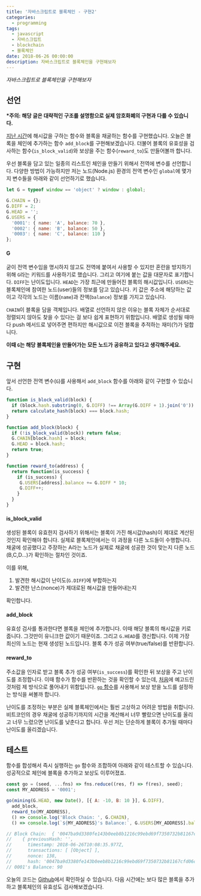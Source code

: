 ```yaml
---
title: '자바스크립트로 블록체인 - 구현2'
categories:
  - programming
tags:
  - javascript
  - 자바스크립트
  - blockchain
  - 블록체인
date: 2018-06-26 00:00:00
description: 자바스크립트로 블록체인을 구현해보자
---
```

_자바스크립트로 블록체인을 구현해보자_

## 선언

__\*주의: 해당 글은 대략적인 구조를 설명함으로 실제 암호화폐의 구현과 다를 수 있습니다.__

[지난 시간](/programming/block-chain-js-1/)에 해시값을 구하는 함수와 블록을 채굴하는 함수를 구현했습니다. 오늘은 블록을 체인에 추가하는 함수 `add_block`를 구현해보겠습니다. 더불어 블록의 유효성을 검사하는 함수(`is_block_valid`)와 보상을 주는 함수(`reward_to`)도 만들어볼까 합니다.

우선 블록을 담고 있는 일종의 리스트인 체인을 만들기 위해서 전역에 변수를 선언합니다. 다양한 방법이 가능하지만 저는 노드(Node.js) 환경의 전역 변수인 `global`에 몇가지 변수들을 아래와 같이 선언하기로 했습니다.

```javascript
let G = typeof window == 'object' ? window : global;

G.CHAIN = {};
G.DIFF = 2;
G.HEAD = '';
G.USERS = {
  '0001': { name: 'A', balance: 70 },
  '0002': { name: 'B', balance: 50 },
  '0003': { name: 'C', balance: 110 }
};
```

#### G
굳이 전역 변수임을 명시하지 않고도 전역에 붙여서 사용할 수 있지만 혼란을 방지하기 위해 `G`라는 키워드를 사용하기로 했습니다. 그리고 여기에 붙는 값을 대문자로 표기합니다. `DIFF`는 난이도입니다. `HEAD`는 가장 최근에 만들어진 블록의 해시값입니다. `USERS`는 블록체인에 참여한 노드(user)들의 정보를 담고 있습니다. 키 값은 주소에 해당하는 값이고 각각의 노드는 이름(`name`)과 잔액(`balance`) 정보를 가지고 있습니다.   

`CHAIN`이 블록을 담을 객체입니다. 배열로 선언하지 않은 이유는 블록 자체가 순서대로 정렬되지 않아도 찾을 수 있다는 걸 보다 쉽게 표현하기 위함입니다. 배열로 생성될 때마다 push 메서드로 넣어주면 편하지만 해시값으로 이전 블록을 추적하는 재미(?)가 덜합니다.

__이때 `G`는 해당 블록체인을 만들어가는 모든 노드가 공유하고 있다고 생각해주세요.__


## 구현

앞서 선언한 전역 변수(`G`)를 사용해서 `add_block` 함수를 아래와 같이 구현할 수 있습니다. 

```javascript
function is_block_valid(block) {
  if (block.hash.substring(0, G.DIFF) !== Array(G.DIFF + 1).join('0')) return false;
  return calculate_hash(block) === block.hash;
}

function add_block(block) {
  if (!is_block_valid(block)) return false;
  G.CHAIN[block.hash] = block;
  G.HEAD = block.hash;
  return true;
}

function reward_to(address) {
  return function(is_success) {
    if (is_success) {
     G.USERS[address].balance += G.DIFF * 10;
     G.DIFF++;
    }
  }
}
```

#### is_block_valid
생성된 블록이 유효한지 검사하기 위해서는 블록이 가진 해시값(hash)이 제대로 계산된 것인지 확인해야 합니다. 실제로 블록체인에서는 이 과정을 다른 노드들이 수행합니다. 채굴에 성공했다고 주장하는 A라는 노드가 실제로 채굴에 성공한 것이 맞는지 다른 노드(B,C,D...)가 확인하는 절차인 것이죠. 

이를 위해, 
1. 발견한 해시값이 난이도(`G.DIFF`)에 부합하는지
2. 발견한 난스(nonce)가 제대로된 해시값을 만들어내는지 

확인합니다.      

#### add_block
유효성 검사를 통과한다면 블록을 체인에 추가합니다. 이때 해당 블록의 해시값을 키로 줍니다. 그것만이 유니크한 값이기 때문이죠. 그리고 `G.HEAD`를 갱신합니다. 이제 가장 최신의 노드는 현재 생성된 노드입니다. 블록 추가 성공 여부(true/false)를 반환합니다.

#### reward_to
주소값을 인자로 받고 블록 추가 성공 여부(`is_success`)를 확인한 뒤 보상을 주고 난이도를 조정합니다. 이때 함수가 함수를 반환하는 것을 확인할 수 있는데, [처음](/programming/block-chain-js/)에 예고드린 것처럼 제 방식으로 풀어내기 위함입니다. [`go` 함수](/programming/functional-js-study/#5-go)를 사용해서 보상 받을 노드를 설정하는 방식을 써볼까 합니다.

난이도를 조정하는 부분은 실제 블록체인에서는 훨씬 고상하고 어려운 방법을 취합니다. 비트코인의 경우 채굴에 성공하기까지의 시간을 계산해서 너무 빨랐으면 난이도를 올리고 너무 느렸으면 난이도를 낮춘다고 합니다. 우선 저는 단순하게 블록이 추가될 때마다 난이도를 올리겠습니다.


## 테스트

함수를 합성해서 즉시 실행하는 `go` 함수와 조합하여 아래와 같이 테스트할 수 있습니다. 성공적으로 체인에 블록을 추가하고 보상도 이루어졌죠.

```javascript
const go = (seed, ...fns) => fns.reduce((res, f) => f(res), seed);
const MY_ADDRESS = '0001';

go(mining(G.HEAD, new Date(), [{ A: -10, B: 10 }], G.DIFF),
  add_block,
  reward_to(MY_ADDRESS),
  () => console.log('Block Chain: ', G.CHAIN),
  () => console.log(`${MY_ADDRESS}'s Balance:`, G.USERS[MY_ADDRESS].balance));

// Block Chain:  { '0047ba9d3380fe143b0eeb8b1216c99ebd69f7350732b81167cfd06c8d2356a7': 
//    { previousHash: '',
//      timestamp: 2018-06-26T10:08:35.977Z,
//      transactions: [ [Object] ],
//      nonce: 138,
//      hash: '0047ba9d3380fe143b0eeb8b1216c99ebd69f7350732b81167cfd06c8d2356a7' } }
// 0001's Balance: 90
```

오늘의 코드는 [Github](https://github.com/joeunha/block-js/blob/master/v02.js)에서 확인하실 수 있습니다. 다음 시간에는 보다 많은 블록을 추가하고 블록체인의 유효성도 검사해보겠습니다.